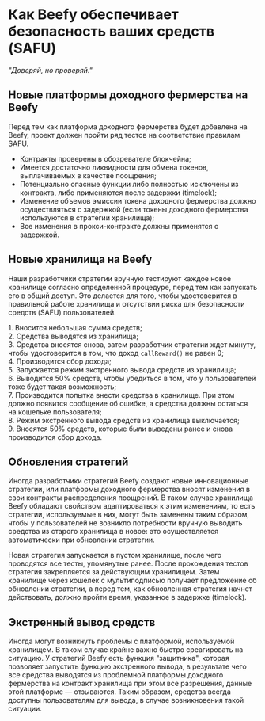 # Как Beefy обеспечивает безопасность ваших средств (SAFU) 

_"Доверяй, но проверяй."_

## Новые платформы доходного фермерства на Beefy

Перед тем как платформа доходного фермерства будет добавлена на Beefy, проект должен пройти ряд тестов на соответствие правилам SAFU. 

* Контракты проверены в обозревателе блокчейна;
* Имеется достаточно ликвидности для обмена токенов, выплачиваемых в качестве поощрения;
* Потенциально опасные функции либо полностью исключены из контракта, либо применяются после задержки (timelock);
* Изменение объемов эмиссии токена доходного фермерства должно осуществляться с задержкой (если токены доходного фермерства используются в стратегии хранилища);
* Все изменения в прокси-контракте должны применятся с задержкой.

## Новые хранилища на Beefy

Наши разработчики стратегии вручную тестируют каждое новое хранилище согласно определенной процедуре, перед тем как запускать его в общий доступ. Это делается для того, чтобы удостоверится в правильной работе хранилища и отсутствии риска для безопасности средств (SAFU) пользователей.

1\. Вносится небольшая сумма средств; \
2\. Средства выводятся из хранилища; \
3\. Средства вносятся снова, затем разработчик стратегии ждет минуту, чтобы удостоверится в том, что доход `callReward()` не равен 0; \
4\. Производится сбор дохода; \
5\. Запускается режим экстренного вывода средств из хранилища; \
6\. Выводится 50% средств, чтобы убедиться в том, что у пользователей тоже будет такая возможность; \
7\. Производится попытка внести средства в хранилище. При этом должно появится сообщение об ошибке, а средства должны остаться на кошельке пользователя; \
8\. Режим экстренного вывода средств из хранилища выключается; \
9\. Вносятся 50% средств, которые были выведены ранее и снова производится сбор дохода.

## Обновления стратегий

Иногда разработчики стратегий Beefy создают новые инновационные стратегии, или платформы доходного фермерства вносят изменения в свои контракты распределения поощрений. В таком случае хранилища Beefy обладают свойством адаптироваться к этим изменениям, то есть стратегии, используемые в них, могут быть заменены таким образом, чтобы у пользователей не возникло потребности вручную выводить средства из старого хранилища в новое: это осуществляется автоматически при обновлении стратегии. 

Новая стратегия запускается в пустом хранилище, после чего проводятся все тесты, упомянутые ранее. После прохождения тестов стратегия закрепляется за действующим хранилищем. Затем хранилище через кошелек с мультиподписью получает предложение об обновлении стратегии, а перед тем, как обновленная стратегия начнет действовать, должно пройти время, указанное в задержке (timelock).

## Экстренный вывод средств

Иногда могут возникнуть проблемы с платформой, используемой хранилищем. В таком случае крайне важно быстро среагировать на ситуацию. У стратегий Beefy есть функция "защитника", которая позволяет запустить функцию экстренного вывода, в результате чего все средства выводятся из проблемной платформы доходного фермерства на контракт хранилища при этом все разрешения, данные этой платформе — отзываются. Таким образом, средства всегда доступны пользователям для вывода, в случае возникновения такой ситуации.